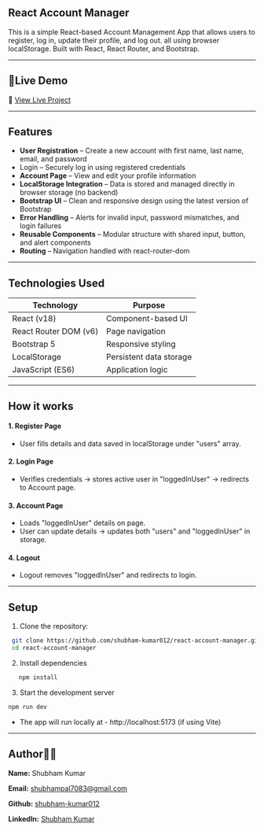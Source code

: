 ## React Account Manager

This is a simple React-based Account Management App that allows users to register, log in, update their profile, and log out. all using browser localStorage. Built with React, React Router, and Bootstrap.

---

## 🔴Live Demo
🔗 [View Live Project](https://flashtap-c7rm5ln1m-shubhams-projects-84579036.vercel.app/)

---

## Features
- **User Registration** – Create a new account with first name, last name, email, and password
- Login – Securely log in using registered credentials
- **Account Page** – View and edit your profile information
- **LocalStorage Integration** – Data is stored and managed directly in browser storage (no backend)
- **Bootstrap UI** – Clean and responsive design using the latest version of Bootstrap
- **Error Handling** – Alerts for invalid input, password mismatches, and login failures
- **Reusable Components** – Modular structure with shared input, button, and alert components
- **Routing** – Navigation handled with react-router-dom

---

## Technologies Used

| Technology | Purpose |
|----------|----------|
| React (v18) | Component-based UI |
| React Router DOM (v6) | Page navigation |
| Bootstrap 5 | Responsive styling |
| LocalStorage | Persistent data storage |
| JavaScript (ES6) | Application logic |

---

## How it works
#### 1. Register Page
 - User fills details and data saved in localStorage under "users" array.
#### 2. Login Page
 - Verifies credentials -> stores active user in "loggedInUser" → redirects to Account page.

#### 3. Account Page
 - Loads "loggedInUser" details on page.
 - User can update details -> updates both "users" and "loggedInUser" in storage.
#### 4. Logout
 - Logout removes "loggedInUser" and redirects to login.

---

## Setup

1. Clone the repository:
  ```bash
   git clone https://github.com/shubham-kumar012/react-account-manager.git
   cd react-account-manager
  ```

2. Install dependencies
```bash
   npm install
  ```

3. Start the development server
```bash
npm run dev
```
- The app will run locally at - http://localhost:5173 (if using Vite)

---


## Author🙋‍♂️
**Name:**  Shubham Kumar

**Email:** shubhampal7083@gmail.com

**Github:** [shubham-kumar012](https://github.com/shubham-kumar012)

**LinkedIn:** [Shubham Kumar](https://linkedin.com/in/shubham-kumar-111041267)


